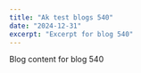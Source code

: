 ```yaml
---
title: "Ak test blogs 540"
date: "2024-12-31"
excerpt: "Excerpt for blog 540"
---
```


Blog content for blog 540